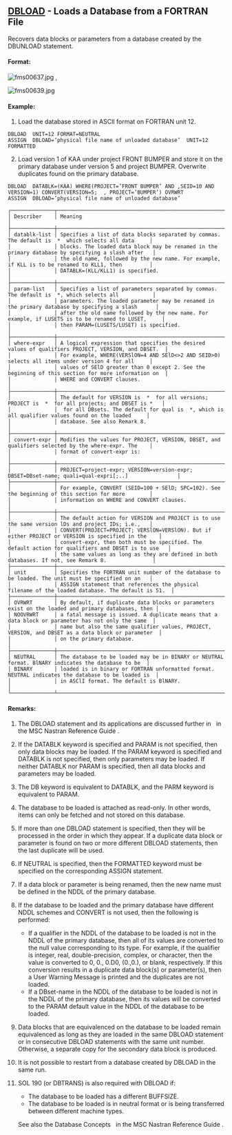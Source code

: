 ## [DBLOAD](https://nexus.hexagon.com/documentationcenter/bundle/MSC_Nastran_2022.4/page/Nastran_Combined_Book/qrg/fms/TOC.DBLOAD.xhtml) - Loads a Database from a FORTRAN File

Recovers data blocks or parameters from a database created by the DBUNLOAD statement.

#### Format:

![fms00637.jpg](https://help-be.hexagonmi.com/bundle/MSC_Nastran_2022.4/page/Nastran_Combined_Book/qrg/fms/../../../assets/fms00637.jpg?_LANG=enus)  ,

![fms00639.jpg](https://help-be.hexagonmi.com/bundle/MSC_Nastran_2022.4/page/Nastran_Combined_Book/qrg/fms/../../../assets/fms00639.jpg?_LANG=enus)  

#### Example:

1. Load the database stored in ASClI format on FORTRAN unit 12.

```nastran
DBLOAD  UNIT=12 FORMAT=NEUTRAL
ASSIGN  DBLOAD=’physical file name of unloaded database’  UNIT=12 FORMATTED
```

2. Load version 1 of KAA under project FRONT BUMPER and store it on the primary database under version 5 and project BUMPER. Overwrite duplicates found on the primary database.

```nastran
DBLOAD  DATABLK=(KAA) WHERE(PROJECT=’FRONT BUMPER’ AND ,SEID=10 AND VERSION=1) CONVERT(VERSION=5;  , PROJECT=’BUMPER’) OVRWRT
ASSIGN  DBLOAD=’physical file name of unloaded database’
```

```text
┌──────────────┬────────────────────────────────────────────────────────────────────────────────────────────────────┐
│ Describer    │ Meaning                                                                                            │
├──────────────┼────────────────────────────────────────────────────────────────────────────────────────────────────┤
│ datablk-list │ Specifies a list of data blocks separated by commas. The default is  *  which selects all data     │
│              │ blocks. The loaded data block may be renamed in the primary database by specifying a slash after   │
│              │ the old name, followed by the new name. For example, if KLL is to be renamed to KLL1, then         │
│              │ DATABLK=(KLL/KLL1) is specified.                                                                   │
├──────────────┼────────────────────────────────────────────────────────────────────────────────────────────────────┤
│ param-list   │ Specifies a list of parameters separated by commas. The default is  *, which selects all           │
│              │ parameters. The loaded parameter may be renamed in the primary database by specifying a slash      │
│              │ after the old name followed by the new name. For example, if LUSETS is to be renamed to LUSET,     │
│              │ then PARAM=(LUSETS/LUSET) is specified.                                                            │
├──────────────┼────────────────────────────────────────────────────────────────────────────────────────────────────┤
│ where-expr   │ A logical expression that specifies the desired values of qualifiers PROJECT, VERSION, and DBSET.  │
│              │ For example, WHERE(VERSlON=4 AND SElD<>2 AND SEID>0) selects all items under version 4 for all     │
│              │ values of SElD greater than 0 except 2. See the beginning of this section for more information on  │
│              │ WHERE and CONVERT clauses.                                                                         │
├──────────────┼────────────────────────────────────────────────────────────────────────────────────────────────────┤
│              │ The default for VERSION is  *  for all versions; PROJECT is  *  for all projects; and DBSET is *   │
│              │  for all DBsets. The default for qual is  *, which is all qualifier values found on the loaded     │
│              │ database. See also Remark 8.                                                                       │
├──────────────┼────────────────────────────────────────────────────────────────────────────────────────────────────┤
│ convert-expr │ Modifies the values for PROJECT, VERSION, DBSET, and qualifiers selected by the where-expr. The    │
│              │ format of convert-expr is:                                                                         │
├──────────────┼────────────────────────────────────────────────────────────────────────────────────────────────────┤
│              │ PROJECT=project-expr; VERSION=version-expr; DBSET=DBset-name; quali=qual-expri[;..]                │
├──────────────┼────────────────────────────────────────────────────────────────────────────────────────────────────┤
│              │ For example, CONVERT (SEID=100 + SElD; SPC=102). See the beginning of this section for more        │
│              │ information on WHERE and CONVERT clauses.                                                          │
├──────────────┼────────────────────────────────────────────────────────────────────────────────────────────────────┤
│              │ The default action for VERSION and PROJECT is to use the same version lDs and project IDs; i.e.,   │
│              │ CONVERT(PROJECT=PROJECT; VERSlON=VERSlON). But if either PROJECT or VERSION is specified in the    │
│              │ convert-expr, then both must be specified. The default action for qualifiers and DBSET is to use   │
│              │ the same values as long as they are defined in both databases. If not, see Remark 8.               │
├──────────────┼────────────────────────────────────────────────────────────────────────────────────────────────────┤
│ unit         │ Specifies the FORTRAN unit number of the database to be loaded. The unit must be specified on an   │
│              │ ASSIGN statement that references the physical filename of the loaded database. The default is 51.  │
├──────────────┼────────────────────────────────────────────────────────────────────────────────────────────────────┤
│ OVRWRT       │ By default, if duplicate data blocks or parameters exist on the loaded and primary databases, then │
│ NOOVRWRT     │ a fatal message is issued. A duplicate means that a data block or parameter has not only the same  │
│              │ name but also the same qualifier values, PROJECT, VERSION, and DBSET as a data block or parameter  │
│              │ on the primary database.                                                                           │
├──────────────┼────────────────────────────────────────────────────────────────────────────────────────────────────┤
│ NEUTRAL      │ The database to be loaded may be in BINARY or NEUTRAL format. BlNARY indicates the database to be  │
│ BINARY       │ loaded is in binary or FORTRAN unformatted format. NEUTRAL indicates the database to be loaded is  │
│              │ in ASClI format. The default is BlNARY.                                                            │
└──────────────┴────────────────────────────────────────────────────────────────────────────────────────────────────┘
```

#### Remarks:

1. The DBLOAD statement and its applications are discussed further in    in the MSC Nastran Reference Guide .
2. If the DATABLK keyword is specified and PARAM is not specified, then only data blocks may be loaded. If the PARAM keyword is specified and DATABLK is not specified, then only parameters may be loaded. If neither DATABLK nor PARAM is specified, then all data blocks and parameters may be loaded.
3. The DB keyword is equivalent to DATABLK, and the PARM keyword is equivalent to PARAM.
4. The database to be loaded is attached as read-only. In other words, items can only be fetched and not stored on this database.
5. If more than one DBLOAD statement is specified, then they will be processed in the order in which they appear. If a duplicate data block or parameter is found on two or more different DBLOAD statements, then the last duplicate will be used.
6. If NEUTRAL is specified, then the FORMATTED keyword must be specified on the corresponding ASSIGN statement.
7. If a data block or parameter is being renamed, then the new name must be defined in the NDDL of the primary database.
8. If the database to be loaded and the primary database have different NDDL schemes and CONVERT is not used, then the following is performed:
     - If a qualifier in the NDDL of the database to be loaded is not in the NDDL of the primary database, then all of its values are converted to the null value corresponding to its type. For example, if the qualifier is integer, real, double-precision, complex, or character, then the value is converted to 0, 0., 0.D0, (0.,0.), or blank, respectively. If this conversion results in a duplicate data block(s) or parameter(s), then a User Warning Message is printed and the duplicates are not loaded.
     - If a DBset-name in the NDDL of the database to be loaded is not in the NDDL of the primary database, then its values will be converted to the PARAM default value in the NDDL of the database to be loaded.
9. Data blocks that are equivalenced on the database to be loaded remain equivalenced as long as they are loaded in the same DBLOAD statement or in consecutive DBLOAD statements with the same unit number. Otherwise, a separate copy for the secondary data block is produced.
10. It is not possible to restart from a database created by DBLOAD in the same run.
11. SOL 190 (or DBTRANS) is also required with DBLOAD if:
     - The database to be loaded has a different BUFFSlZE.
     - The database to be loaded is in neutral format or is being transferred between different machine types.

     See also the   Database Concepts    in the MSC Nastran Reference Guide .

